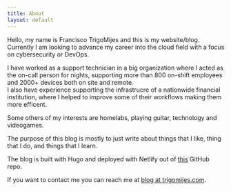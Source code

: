 ```yaml
---
title: About
layout: default
---
```


Hello, my name is Francisco TrigoMijes and this is my website/blog.
Currently I am looking to advance my career into the cloud field with a focus on cybersecurity or DevOps.  

I have worked as a support technician in a big organization where I acted as the on-call person for nights, supporting more than 800 on-shift employees and 2000+ devices both on site and remote.  
I also have experience supporting the infrastrucre of a nationwide financial institution, where I helped to improve some of their workflows making them more efficent.  

Some others of my interests are homelabs, playing guitar, technology and videogames.  

The purpose of this blog is mostly to just write about things that I like, thing that I do, and things that I learn.

The blog is built with Hugo and deployed with Netlify out of [this](https://github.com/FranciscoTrigo/trigomijesBlog) GitHub repo.

If you want to contact me you can reach me at [blog at trigomijes.com](mailto://blog@trigomijes.com). 
